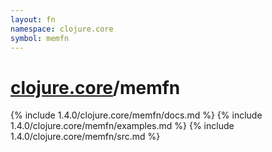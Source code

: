 ```yaml
---
layout: fn
namespace: clojure.core
symbol: memfn
---
```


# [clojure.core](../)/memfn

{% include 1.4.0/clojure.core/memfn/docs.md %}
{% include 1.4.0/clojure.core/memfn/examples.md %}
{% include 1.4.0/clojure.core/memfn/src.md %}

